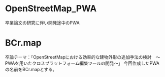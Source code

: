 # OpenStreetMap_PWA
卒業論文の研究に伴い開発途中のPWA
# BCr.map
卒論テーマ：「OpenStreetMapにおける効率的な建物外形の追加手法の検討　〜PWAを用いたクロスプラットフォーム編集ツールの開発〜」
今回作成したPWAの名前をBCr.mapとする。
